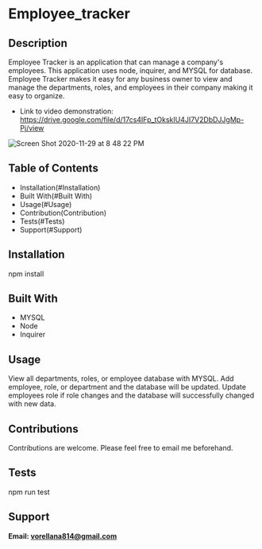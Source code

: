 # Employee_tracker

## Description
Employee Tracker is an application that can manage a company's employees. This application uses node, inquirer, and MYSQL for database. Employee Tracker makes it easy for any business owner to view and manage the departments, roles, and employees in their company making it easy to organize.

- Link to video demonstration: https://drive.google.com/file/d/17cs4IFp_tOkskIU4JI7V2DbDJJgMp-Pj/view

![Screen Shot 2020-11-29 at 8 48 22 PM](https://user-images.githubusercontent.com/67250231/100560681-8e55ed80-3284-11eb-8286-30fe6eb68df4.png)

## Table of Contents
- Installation(#Installation)
- Built With(#Built With)
- Usage(#Usage)
- Contribution(Contribution)
- Tests(#Tests)
- Support(#Support)

## Installation
npm install

## Built With
- MYSQL
- Node
- Inquirer

## Usage
View all departments, roles, or employee database with MYSQL. Add employee, role, or department and the database will be updated. Update employees role if role changes and the database will successfully changed with new data. 

## Contributions
Contributions are welcome. Please feel free to email me beforehand.

## Tests
npm run test

## Support 

**Email: vorellana814@gmail.com** 
